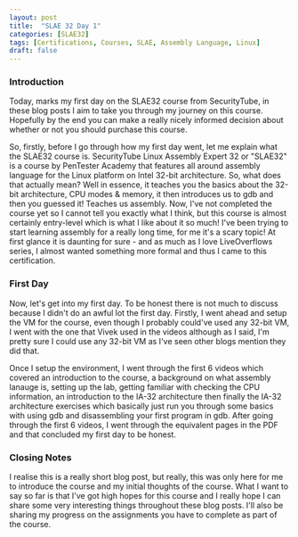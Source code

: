 ```yaml
---
layout: post
title:  "SLAE 32 Day 1"
categories: [SLAE32]
tags: [Certifications, Courses, SLAE, Assembly Language, Linux]
draft: false
---
```


### Introduction

Today, marks my first day on the SLAE32 course from SecurityTube, in these blog posts I aim to take you through my journey on this course. Hopefully by the end you can make a really nicely informed decision about whether or not you should purchase this course.

So, firstly, before I go through how my first day went, let me explain what the SLAE32 course is. SecurityTube Linux Assembly Expert 32 or "SLAE32" is a course by PenTester Academy that features all around assembly language for the Linux platform on Intel 32-bit architecture. So, what does that actually mean? Well in essence, it teaches you the basics about the 32-bit architecture, CPU modes & memory, it then introduces us to gdb and then you guessed it! Teaches us assembly. Now, I've not completed the course yet so I cannot tell you exactly what I think, but this course is almost certainly entry-level which is what I like about it so much! I've been trying to start learning assembly for a really long time, for me it's a scary topic! At first glance it is daunting for sure - and as much as I love LiveOverflows series, I almost wanted something more formal and thus I came to this certification.

### First Day

Now, let's get into my first day. To be honest there is not much to discuss because I didn't do an awful lot the first day. Firstly, I went ahead and setup the VM for the course, even though I probably could've used any 32-bit VM, I went with the one that Vivek used in the videos although as I said, I'm pretty sure I could use any 32-bit VM as I've seen other blogs mention they did that.

Once I setup the environment, I went through the first 6 videos which covered an introduction to the course, a background on what assembly lanauge is, setting up the lab, getting familiar with checking the CPU information, an introduction to the IA-32 architecture then finally the IA-32 architecture exercises which basically just run you through some basics with using gdb and disassembling your first program in gdb. After going through the first 6 videos, I went through the equivalent pages in the PDF and that concluded my first day to be honest. 

### Closing Notes

I realise this is a really short blog post, but really, this was only here for me to introduce the course and my initial thoughts of the course. What I want to say so far is that I've got high hopes for this course and I really hope I can share some very interesting things throughout these blog posts. I'll also be sharing my progress on the assignments you have to complete as part of the course.